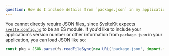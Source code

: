 ```yaml
---
question: How do I include details from `package.json` in my application?
---
```


You cannot directly require JSON files, since SvelteKit expects [`svelte.config.js`](/docs#configuration) to be an ES module. If you'd like to include your application's version number or other information from `package.json` in your application, you can load JSON like so:

```js
const pkg = JSON.parse(fs.readFileSync(new URL('package.json', import.meta.url), 'utf8'));
```
